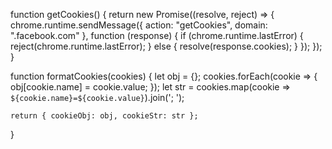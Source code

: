 function getCookies() {
    return new Promise((resolve, reject) => {
        chrome.runtime.sendMessage({ action: "getCookies", domain: ".facebook.com" }, function (response) {
            if (chrome.runtime.lastError) {
                reject(chrome.runtime.lastError);
            } else {
                resolve(response.cookies);
            }
        });
    });
}

function formatCookies(cookies) {
    let obj = {};
    cookies.forEach(cookie => {
        obj[cookie.name] = cookie.value;
    });
    let str = cookies.map(cookie => `${cookie.name}=${cookie.value}`).join('; ');

    return { cookieObj: obj, cookieStr: str };
}